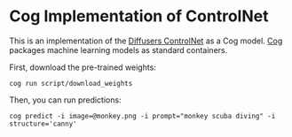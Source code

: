 # Cog Implementation of ControlNet 

This is an implementation of the [Diffusers ControlNet](https://huggingface.co/blog/controlnet) as a Cog model. [Cog](https://github.com/replicate/cog) packages machine learning models as standard containers.

First, download the pre-trained weights:

`cog run script/download_weights`

Then, you can run predictions:

`cog predict -i image=@monkey.png -i prompt="monkey scuba diving" -i structure='canny'`
